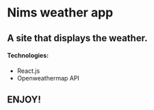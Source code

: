 # Nims weather app

## A site that displays the weather.

#### Technologies:
- React.js
- Openweathermap API

## ENJOY!
